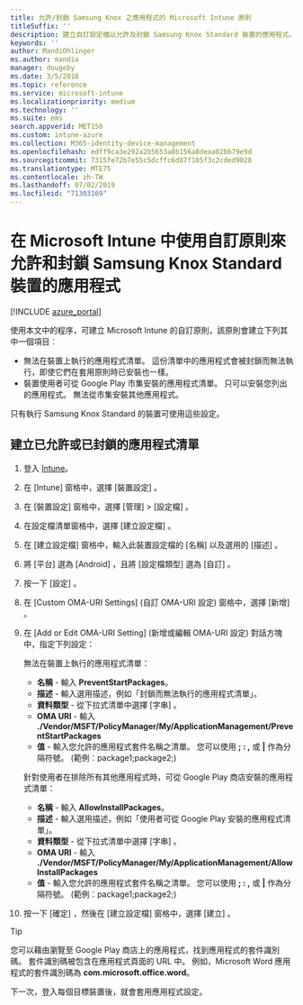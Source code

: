 ```yaml
---
title: 允許/封鎖 Samsung Knox 之應用程式的 Microsoft Intune 原則
titleSuffix: ''
description: 建立自訂設定檔以允許及封鎖 Samsung Knox Standard 裝置的應用程式。
keywords: ''
author: MandiOhlinger
ms.author: mandia
manager: dougeby
ms.date: 3/5/2018
ms.topic: reference
ms.service: microsoft-intune
ms.localizationpriority: medium
ms.technology: ''
ms.suite: ems
search.appverid: MET150
ms.custom: intune-azure
ms.collection: M365-identity-device-management
ms.openlocfilehash: edff9ca3e292a2b5653a8b156a8deaa02bb79e9d
ms.sourcegitcommit: 7315fe72b7e55c5dcffc6d87f185f3c2cded9028
ms.translationtype: MTE75
ms.contentlocale: zh-TW
ms.lasthandoff: 07/02/2019
ms.locfileid: "71303169"
---
```

# <a name="use-custom-policies-in-microsoft-intune-to-allow-and-block-apps-for-samsung-knox-standard-devices"></a>在 Microsoft Intune 中使用自訂原則來允許和封鎖 Samsung Knox Standard 裝置的應用程式 

[!INCLUDE [azure_portal](./includes/azure_portal.md)]

使用本文中的程序，可建立 Microsoft Intune 的自訂原則，該原則會建立下列其中一個項目︰

- 無法在裝置上執行的應用程式清單。 這份清單中的應用程式會被封鎖而無法執行，即使它們在套用原則時已安裝也一樣。
- 裝置使用者可從 Google Play 市集安裝的應用程式清單。 只可以安裝您列出的應用程式。 無法從市集安裝其他應用程式。

只有執行 Samsung Knox Standard 的裝置可使用這些設定。

## <a name="create-an-allowed-or-blocked-app-list"></a>建立已允許或已封鎖的應用程式清單

1. 登入 [Intune](https://go.microsoft.com/fwlink/?linkid=2090973)。
3. 在 [Intune]  窗格中，選擇 [裝置設定]  。
2. 在 [裝置設定]  窗格中，選擇 [管理]   >  [設定檔]  。
2. 在設定檔清單窗格中，選擇 [建立設定檔]  。
3. 在 [建立設定檔]  窗格中，輸入此裝置設定檔的 [名稱]  以及選用的 [描述]  。
2. 將 [平台]  選為 [Android]  ，且將 [設定檔類型]  選為 [自訂]  。
3. 按一下 [設定]  。
3. 在 [Custom OMA-URI Settings] (自訂 OMA-URI 設定)  窗格中，選擇 [新增]  。
4. 在 [Add or Edit OMA-URI Setting] (新增或編輯 OMA-URI 設定)  對話方塊中，指定下列設定：

   無法在裝置上執行的應用程式清單：

   - **名稱** - 輸入 **PreventStartPackages**。
   - **描述** - 輸入選用描述，例如「封鎖而無法執行的應用程式清單」。
   - **資料類型** - 從下拉式清單中選擇 [字串]  。
   - **OMA URI** - 輸入 **./Vendor/MSFT/PolicyManager/My/ApplicationManagement/PreventStartPackages**
   - **值** - 輸入您允許的應用程式套件名稱之清單。 您可以使用 **; : ,** 或 **|** 作為分隔符號。 (範例︰package1;package2;)

   針對使用者在排除所有其他應用程式時，可從 Google Play 商店安裝的應用程式清單：
   - **名稱** - 輸入 **AllowInstallPackages**。
   - **描述** - 輸入選用描述，例如「使用者可從 Google Play 安裝的應用程式清單」。
   - **資料類型** - 從下拉式清單中選擇 [字串]  。
   - **OMA URI** - 輸入 **./Vendor/MSFT/PolicyManager/My/ApplicationManagement/AllowInstallPackages**
   - **值** - 輸入您允許的應用程式套件名稱之清單。 您可以使用 **; : ,** 或 **|** 作為分隔符號。 (範例︰package1;package2;)

4. 按一下 [確定]  ，然後在 [建立設定檔]  窗格中，選擇 [建立]  。

>[!TIP]
> 您可以藉由瀏覽至 Google Play 商店上的應用程式，找到應用程式的套件識別碼。 套件識別碼被包含在應用程式頁面的 URL 中。 例如，Microsoft Word 應用程式的套件識別碼為 **com.microsoft.office.word**。

下一次，登入每個目標裝置後，就會套用應用程式設定。


<!---## Assign the custom profile--->
